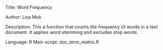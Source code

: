 Title: Word Frequency

Author: Lisa Mok

Description: This a function that counts the frequency of words in a text document. It applies word stemming and excludes stop words.

Language: R 
Main script: doc_term_matrix.R
